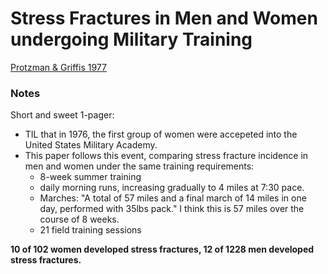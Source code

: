 # Stress Fractures in Men and Women undergoing Military Training
[Protzman & Griffis 1977](../References/Protzman1977Stress.pdf)

### Notes
Short and sweet 1-pager:
- TIL that in 1976, the first group of women were accepeted into the United States Military Academy.
- This paper follows this event, comparing stress fracture incidence in men and women under the same training requirements:
    - 8-week summer training
    - daily morning runs, increasing gradually to 4 miles at 7:30 pace.
    - Marches: "A total of 57 miles and a final march of 14 miles in one day, performed with 35lbs pack." I think this is 
    57 miles over the course of 8 weeks.
    - 21 field training sessions

**10 of 102 women developed stress fractures, 12 of 1228 men developed stress fractures.**
